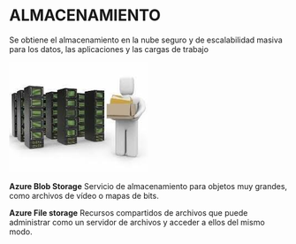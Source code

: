 # ALMACENAMIENTO

Se obtiene el almacenamiento en la nube seguro y de escalabilidad masiva para los datos, las aplicaciones y las cargas de trabajo

![Logo_azure](/imagenes/images.jpg)

**Azure Blob Storage**
Servicio de almacenamiento para objetos muy grandes, como archivos de vídeo o mapas de bits.


**Azure File storage**
Recursos compartidos de archivos que puede administrar como un servidor de archivos y acceder a ellos del mismo modo.


